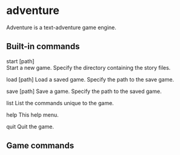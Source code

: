 adventure
=========

Adventure is a text-adventure game engine. 

Built-in commands
-----------------
  start [path]   
  Start a new game. Specify the directory containing the story files.

  load [path]
  Load a saved game. Specify the path to the save game.

  save [path]
  Save a game. Specify the path to the saved game.

  list
  List the commands unique to the game.

  help
  This help menu.

  quit
  Quit the game.

Game commands
-------------